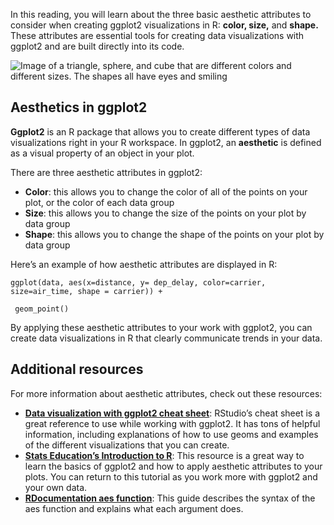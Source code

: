 
In this reading, you will learn about the three basic aesthetic attributes to consider when creating ggplot2 visualizations in R: **color, size,** and **shape.** These attributes are essential tools for creating data visualizations with ggplot2 and are built directly into its code.

![Image of a triangle, sphere, and cube that are different colors and different sizes. The shapes all have eyes and smiling](https://d3c33hcgiwev3.cloudfront.net/imageAssetProxy.v1/aZ1OsjxiRHudTrI8YsR7Gw_f3a279f45132458495af0d6f1052b9c6_Screen-Shot-2021-03-02-at-1.14.50-PM.png?expiry=1629244800000&hmac=w946FdUnjzoP6M5ukA-lHCRQHCZoz7k49ZOxCfLUW1w)

## Aesthetics in ggplot2

**Ggplot2** is an R package that allows you to create different types of data visualizations right in your R workspace. In ggplot2, an **aesthetic** is defined as a visual property of an object in your plot. 

There are three aesthetic attributes in ggplot2:

-   **Color**: this allows you to change the color of all of the points on your plot, or the color of each data group
-   **Size**: this allows you to change the size of the points on your plot by data group
-   **Shape**: this allows you to change the shape of the points on your plot by data group

Here’s an example of how aesthetic attributes are displayed in R:

``ggplot(data, aes(x=distance, y= dep_delay, color=carrier, size=air_time, shape = carrier)) +``

`` geom_point()``

By applying these aesthetic attributes to your work with ggplot2, you can create data visualizations in R that clearly communicate trends in your data. 

## Additional resources

For more information about aesthetic attributes, check out these resources:

-   [**Data visualization with ggplot2 cheat sheet**](https://ggplot2.tidyverse.org/): RStudio’s cheat sheet is a great reference to use while working with ggplot2. It has tons of helpful information, including explanations of how to use geoms and examples of the different visualizations that you can create. 
-   [**Stats Education’s Introduction to R**](http://statseducation.com/Introduction-to-R/modules/graphics/aesthetics/ "This link takes you to the Aesthetic Attributes section of Stats Education's Introduction to R course."): This resource is a great way to learn the basics of ggplot2 and how to apply aesthetic attributes to your plots. You can return to this tutorial as you work more with ggplot2 and your own data. 
-   [**RDocumentation aes function**](https://www.rdocumentation.org/packages/ggplot2/versions/3.3.3/topics/aes "This link takes you to the aes function documentation on the RDocumentation website."): This guide describes the syntax of the aes function and explains what each argument does.